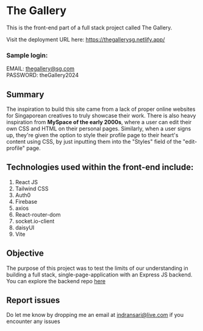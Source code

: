 # The Gallery
This is the front-end part of a full stack project called The Gallery. 

Visit the deployment URL here: <https://thegallerysg.netlify.app/>

### Sample login: 
EMAIL: thegallery@sg.com\
PASSWORD: theGallery2024

## Summary
The inspiration to build this site came from a lack of proper online websites for Singaporean creatives to truly showcase their work. 
There is also heavy inspiration from **MySpace of the early 2000s**, where a user can edit their own CSS and HTML on their personal pages. 
Similarly, when a user signs up, they're given the option to style their profile page to their heart's content using CSS, by just inputting them into the "Styles" field of the "edit-profile" page.

## Technologies used within the front-end include:
1) React JS
2) Tailwind CSS
3) Auth0
4) Firebase
5) axios
6) React-router-dom
7) socket.io-client
8) daisyUI
9) Vite

## Objective
The purpose of this project was to test the limits of our understanding in building a full stack, single-page-application with an Express JS backend. You can explore the backend repo [here](https://github.com/Chxshire22/The-Gallery-Backend 'backend repo')

## Report issues
Do let me know by dropping me an email at <indransari@live.com> if you encounter any issues 
